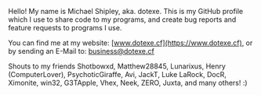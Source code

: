 Hello! My name is Michael Shipley, aka. dotexe. This is my GitHub profile which I use to share code to my programs, and create bug reports and feature requests to programs I use.

You can find me at my website: [www.dotexe.cf](https://www.dotexe.cf), or by sending an E-Mail to: [business@dotexe.cf](mailto:business@dotexe.cf)

Shouts to my friends Shotbowxd, Matthew28845, Lunarixus, Henry (ComputerLover), PsychoticGiraffe, Avi, JackT, Luke LaRock, DocR, Ximonite, win32, G3TApple, Vhex, Neek, ZERO, Juxta, and many others! :)

<!--
**dotexe1337/dotexe1337** is a ✨ _special_ ✨ repository because its `README.md` (this file) appears on your GitHub profile.

Here are some ideas to get you started:

- 🔭 I’m currently working on ...
- 🌱 I’m currently learning ...
- 👯 I’m looking to collaborate on ...
- 🤔 I’m looking for help with ...
- 💬 Ask me about ...
- 📫 How to reach me: ...
- 😄 Pronouns: ...
- ⚡ Fun fact: ...
-->
